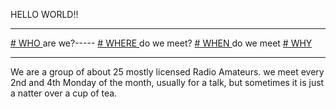 HELLO WORLD!!
___
[# WHO ](who.html)  are we?-----  [# WHERE ](where.html) do we meet? [# WHEN ](when.html)  do we meet   [# WHY ](why.html)
___
We are a group of about 25 mostly licensed Radio Amateurs.
we meet every 2nd and 4th Monday of the month, usually for a talk, but sometimes
it is just a natter over a cup of tea.
